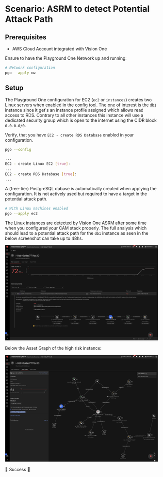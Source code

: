 # Scenario: ASRM to detect Potential Attack Path

## Prerequisites

- AWS Cloud Account integrated with Vision One

Ensure to have the Playground One Network up and running:

```sh
# Network configuration
pgo --apply nw
```

## Setup

The Playground One configuration for EC2 (`ec2` or `instances`) creates two Linux servers when enabled in the config tool. The one of interest is the `db1` instance since it get's an instance profile assigned which allows read access to RDS. Contrary to all other instances this instance will use a dedicated security group which is open to the internet using the CIDR block `0.0.0.0/0`.

Verify, that you have `EC2 - create RDS Database` enabled in your configuration.

```sh
pgo --config
```

```sh
...
EC2 - create Linux EC2 [true]:
...
EC2 - create RDS Database [true]: 
...
```

A (free-tier) PostgreSQL dabase is automatically created when applying the configuration. It is not actively used but required to have a target in the potential attack path.

```sh
# With Linux machines enabled
pgo --apply ec2
```

The Linux instances are detected by Vision One ASRM after some time when you configured your CAM stack properly. The full analysis which should lead to a potential attack path for the `db1` instance as seen in the below screenshot can take up to 48hs.

![alt text](images/asrm-ec2-attack-path-01.png "Attack Path")

Below the Asset Graph of the high risk instance:

![alt text](images/asrm-ec2-attack-path-02.png "Asset Graph")

🎉 Success 🎉
